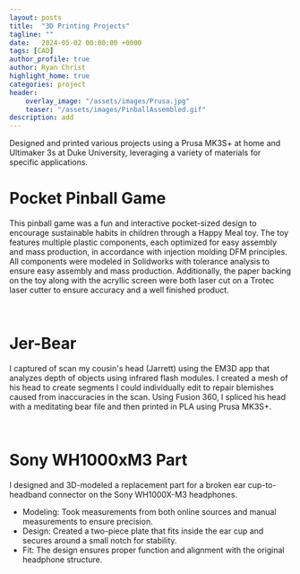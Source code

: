 ```yaml
---
layout: posts
title:  "3D Printing Projects"
tagline: ""
date:   2024-05-02 00:00:00 +0000
tags: [CAD]
author_profile: true
author: Ryan Christ
highlight_home: true
categories: project
header:
    overlay_image: "/assets/images/Prusa.jpg"
    teaser: "/assets/images/PinballAssembled.gif"
description: add
---
```

Designed and printed various projects using a Prusa MK3S+ at home and Ultimaker 3s at Duke University, leveraging a variety of materials for specific applications.

# Pocket Pinball Game
This pinball game was a fun and interactive pocket-sized design to encourage sustainable habits in children through a Happy Meal toy. The toy features multiple plastic components, each optimized for easy assembly and mass production, in accordance with injection molding DFM principles. All components were modeled in Solidworks with tolerance analysis to ensure easy assembly and mass production. Additionally, the paper backing on the toy along with the acryllic screen were both laser cut on a Trotec laser cutter to ensure accuracy and a well finished product.

<div id="nanogallery1"></div>
<script>
  $("#nanogallery1").nanogallery2({
  // ### gallery settings ###
  thumbnailHeight:  150,
  thumbnailWidth:   150,
  itemsBaseURL:     '/assets/images/',

  // ### gallery content ###
  items: [
      { src: 'PinballAssembled.gif', srct: 'PinballAssembled.gif' },
      { src: 'PinballCAD.png', srct: 'PinballCAD.png' },
      { src: 'PinballDrawings.png', srct: 'PinballDrawings.png' },
      { src: 'PinballAI.png', srct: 'PinballAI.png' },
  ]
});
</script>
<br>


# Jer-Bear
I captured of scan my cousin's head (Jarrett) using the EM3D app that analyzes depth of objects using infrared flash modules. I created a mesh of his head to create segments I could individually edit to repair blemishes caused from inaccuracies in the scan. Using Fusion 360, I spliced his head with a meditating bear file and then printed in PLA using Prusa MK3S+.

<div id="nanogallery2"></div>
<script>
  $("#nanogallery2").nanogallery2({
  // ### gallery settings ###
  thumbnailHeight:  150,
  thumbnailWidth:   150,
  itemsBaseURL:     '/assets/images/',

  // ### gallery content ###
  items: [
      { src: 'Jer1.gif', srct: 'Jer1.gif' },
      { src: 'JerBerCAD.png', srct: 'JerBerCAD.png' },
  ]
});
</script>
<br>

# Sony WH1000xM3 Part
I designed and 3D-modeled a replacement part for a broken ear cup-to-headband connector on the Sony WH1000X-M3 headphones.

* Modeling: Took measurements from both online sources and manual measurements to ensure precision.
* Design: Created a two-piece plate that fits inside the ear cup and secures around a small notch for stability.
* Fit: The design ensures proper function and alignment with the original headphone structure.

<div id="nanogallery3"></div>
<script>
  $("#nanogallery3").nanogallery2({
  // ### gallery settings ###
  thumbnailHeight:  150,
  thumbnailWidth:   150,
  itemsBaseURL:     '/assets/images/',

  // ### gallery content ###
  items: [
      { src: 'SonyBroken.png', srct: 'SonyBroken.png' },
      { src: 'SonyCAD.png', srct: 'SonyCAD.png' },
      { src: 'SonyPrinted.png', srct: 'SonyPrinted.png' },
  ]
});
</script>